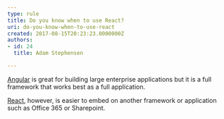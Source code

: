```yaml
---
type: rule
title: Do you know when to use React?
uri: do-you-know-when-to-use-react
created: 2017-08-15T20:23:23.0000000Z
authors:
- id: 24
  title: Adam Stephensen

---
```


[Angular](https&#58;//www.ssw.com.au/ssw/Consulting/Angular.aspx) is great  for building large enterprise applications but it is a full framework that works best as a full application.

[React](https&#58;//www.ssw.com.au/ssw/Consulting/React.aspx)​, however, is easier to embed on another framework or application such as Office 365 or Sharepoint.
